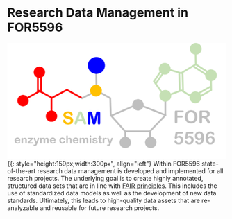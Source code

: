 # Research Data Management in FOR5596

![FOR5596 Logo](images/FOR5596.png "FOR5596 Logo"){{: style="height:159px;width:300px", align="left"}
Within FOR5596 state-of-the-art research data management is developed and implemented for all research projects. The underlying goal is to create highly annotated, structured data sets that are in line with [FAIR principles](https://www.go-fair.org/fair-principles/). This includes the use of standardized data models as well as the development of new data standards. Ultimately, this leads to high-quality data assets that are re-analyzable and reusable for future research projects.